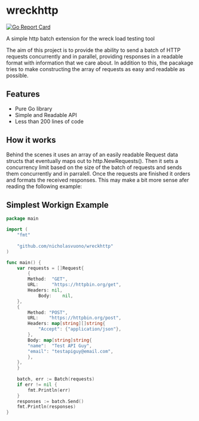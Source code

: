 # wreckhttp
[![Go Report Card](https://goreportcard.com/badge/github.com/nicholasvuono/wreckhttp)](https://goreportcard.com/report/github.com/nicholasvuono/wreckhttp)

A simple http batch extension for the wreck load testing tool

The aim of this project is to provide the ability to send a batch of HTTP requests concurrently and in parallel, providing responses in a readable format with information that we care about. In addition to this, the pacakage tries to make constructing the array of requests as easy and readable as possible.

## Features

* Pure Go library
* Simple and Readable API
* Less than 200 lines of code

## How it works

Behind the scenes it uses an array of an easily readable Request data structs that eventually maps out to http.NewRequests(). Then it sets a concurrency limit based on the size of the batch of requests and sends them concurrently and in parralell. Once the requests are finished it orders and formats the received responses. This may make a bit more sense afer reading the following example:

## Simplest Workign Example

```go
package main

import (
    "fmt"
    
    "github.com/nicholasvuono/wreckhttp"
)

func main() {
    var requests = []Request{
    	{
	    Method:  "GET",
	    URL:     "https://httpbin.org/get",
	    Headers: nil,
            Body:    nil,
	},
	{
	    Method: "POST",
	    URL:    "https://httpbin.org/post",
	    Headers: map[string][]string{
	        "Accept": {"application/json"},
	    },
	    Body: map[string]string{
		"name":  "Test API Guy",
		"email": "testapiguy@email.com",
	    },
	},
    }
  
    batch, err := Batch(requests)
    if err != nil {
        fmt.Println(err)
    }
    responses := batch.Send()
    fmt.Println(responses)
}
```

